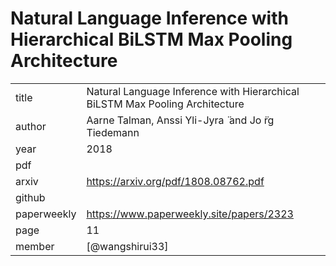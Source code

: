 # Natural Language Inference with Hierarchical BiLSTM Max Pooling Architecture


|  |  |
| :--- | :--- |
| title | Natural Language Inference with Hierarchical BiLSTM Max Pooling Architecture |
| author | Aarne Talman, Anssi Yli-Jyra ̈ and Jo ̈rg Tiedemann |
| year | 2018 |
| pdf |  |
| arxiv |  https://arxiv.org/pdf/1808.08762.pdf |
| github |  |
| paperweekly |  https://www.paperweekly.site/papers/2323 |
| page | 11 |
| member | [@wangshirui33] |
